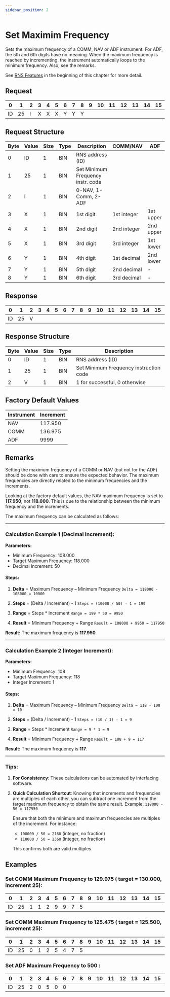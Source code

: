 ```yaml
---
sidebar_position: 2
---
```


# Set Maximim Frequency

Sets the maximum frequency of a COMM, NAV or ADF instrument. For ADF, the 5th and 6th digits
have no meaning. When the maximum frequency is reached by incrementing, the instrument
automatically loops to the minimum frequency. Also, see the remarks.

See [RNS Features](../start-here.md) in the beginning of this chapter for more detail.

## Request

| 0  | 1  | 2  | 3  | 4  | 5  | 6  | 7  | 8  | 9  | 10 | 11 | 12 | 13 | 14 | 15 | 16 | 17 | 18 | 19 | 20 | 21 | 22 | 23 | 24 | 25 | 26 | 27 | 28 | 29 | 30 | 31 |
|----|----|----|----|----|----|----|----|----|----|----|----|----|----|----|----|----|----|----|----|----|----|----|----|----|----|----|----|----|----|----|----|
| ID | 25 |  I  | X |  X  |  X  |  Y   | Y   |  Y  |    |    |    |    |    |    |    |    |    |    |    |    |    |    |    |    |    |    |    |    |    |    |  |

## Request Structure

| Byte | Value | Size | Type | Description                          | COMM/NAV        | ADF            |
|------|-------|------|------|--------------------------------------|-----------------|----------------|
| 0    | ID    | 1    | BIN  | RNS address (ID)                    |                 |                |
| 1    | 25    | 1    | BIN  | Set Minimum Frequency instr. code   |                 |                |
| 2    | I     | 1    | BIN  | 0-NAV, 1-Comm, 2-ADF                |                 |                |
| 3    | X     | 1    | BIN  | 1st digit                           | 1st integer     | 1st upper      |
| 4    | X     | 1    | BIN  | 2nd digit                           | 2nd integer     | 2nd upper      |
| 5    | X     | 1    | BIN  | 3rd digit                           | 3rd integer     | 1st lower      |
| 6    | Y     | 1    | BIN  | 4th digit                           | 1st decimal     | 2nd lower      |
| 7    | Y     | 1    | BIN  | 5th digit                           | 2nd decimal     | -              |
| 8    | Y     | 1    | BIN  | 6th digit                           | 3rd decimal     | -              |

## Response

| 0  | 1  | 2  | 3  | 4  | 5  | 6  | 7  | 8  | 9  | 10 | 11 | 12 | 13 | 14 | 15 | 16 | 17 | 18 | 19 | 20 | 21 | 22 | 23 | 24 | 25 | 26 | 27 | 28 | 29 | 30 | 31 |
|----|----|----|----|----|----|----|----|----|----|----|----|----|----|----|----|----|----|----|----|----|----|----|----|----|----|----|----|----|----|----|----|
| ID | 25 |  V  | |   |   |     |    |    |    |    |    |    |    |    |    |    |    |    |    |    |    |    |    |    |    |    |    |    |    |    |  |

## Response Structure

| Byte | Value | Size | Type | Description                               |
|------|-------|------|------|-------------------------------------------|
| 0    | ID    | 1    | BIN  | RNS address (ID)                         |
| 1    | 25    | 1    | BIN  | Set Minimum Frequency instruction code    |
| 2    | V     | 1    | BIN  | 1 for successful, 0 otherwise            |

## Factory Default Values

| Instrument | Increment  |
|------------|------------|
| NAV        | 117.950    |
| COMM       | 136.975    |
| ADF        | 9999       |

## Remarks

Setting the maximum frequency of a COMM or NAV (but not for the ADF) should be done with care to ensure the expected behavior. The maximum frequencies are directly related to the minimum frequencies and the increments.

Looking at the factory default values, the NAV maximum frequency is set to **117.950**, not **118.000**. This is due to the relationship between the minimum frequency and the increments.

The maximum frequency can be calculated as follows:

---

### Calculation Example 1 (Decimal Increment):
**Parameters:**
- Minimum Frequency: 108.000
- Target Maximum Frequency: 118.000
- Decimal Increment: 50

#### Steps:
1. **Delta** = Maximum Frequency – Minimum Frequency
   `Delta = 118000 - 108000 = 10000`

2. **Steps** = (Delta / Increment) - 1
   `Steps = (10000 / 50) - 1 = 199`

3. **Range** = Steps * Increment
   `Range = 199 * 50 = 9950`

4. **Result** = Minimum Frequency + Range
   `Result = 108000 + 9950 = 117950`

**Result:** The maximum frequency is **117.950**.

---

### Calculation Example 2 (Integer Increment):
**Parameters:**
- Minimum Frequency: 108
- Target Maximum Frequency: 118
- Integer Increment: 1

#### Steps:
1. **Delta** = Maximum Frequency – Minimum Frequency
   `Delta = 118 - 108 = 10`

2. **Steps** = (Delta / Increment) - 1
   `Steps = (10 / 1) - 1 = 9`

3. **Range** = Steps * Increment
   `Range = 9 * 1 = 9`

4. **Result** = Minimum Frequency + Range
   `Result = 108 + 9 = 117`

**Result:** The maximum frequency is **117**.

---

### Tips:
1. **For Consistency**:
   These calculations can be automated by interfacing software.

2. **Quick Calculation Shortcut**:
   Knowing that increments and frequencies are multiples of each other, you can subtract one increment from the target maximum frequency to obtain the same result.
   Example:
   `118000 - 50 = 117950`

   Ensure that both the minimum and maximum frequencies are multiples of the increment. For instance:
   - `108000 / 50 = 2160` (integer, no fraction)
   - `118000 / 50 = 2360` (integer, no fraction)

   This confirms both are valid multiples.


## Examples

### Set COMM Maximum Frequency to 129.975 ( target = 130.000, increment 25):

| 0  | 1  | 2  | 3  | 4  | 5  | 6  | 7  | 8  | 9  | 10 | 11 | 12 | 13 | 14 | 15 | 16 | 17 | 18 | 19 | 20 | 21 | 22 | 23 | 24 | 25 | 26 | 27 | 28 | 29 | 30 | 31 |
|----|----|----|----|----|----|----|----|----|----|----|----|----|----|----|----|----|----|----|----|----|----|----|----|----|----|----|----|----|----|----|----|
| ID | 25 |  1  | 1|  2 |  9 |   9  | 7   | 5   |    |    |    |    |    |    |    |    |    |    |    |    |    |    |    |    |    |    |    |    |    |    |  |

### Set COMM Maximum Frequency to 125.475 ( target = 125.500, increment 25):

| 0  | 1  | 2  | 3  | 4  | 5  | 6  | 7  | 8  | 9  | 10 | 11 | 12 | 13 | 14 | 15 | 16 | 17 | 18 | 19 | 20 | 21 | 22 | 23 | 24 | 25 | 26 | 27 | 28 | 29 | 30 | 31 |
|----|----|----|----|----|----|----|----|----|----|----|----|----|----|----|----|----|----|----|----|----|----|----|----|----|----|----|----|----|----|----|----|
| ID | 25 |  0 | 1 |  2  |  5  | 4    |  7  |  5 |    |    |    |    |    |    |    |    |    |    |    |    |    |    |    |    |    |    |    |    |    |    |  |

### Set ADF Maximum Frequency to 500 :

| 0  | 1  | 2  | 3  | 4  | 5  | 6  | 7  | 8  | 9  | 10 | 11 | 12 | 13 | 14 | 15 | 16 | 17 | 18 | 19 | 20 | 21 | 22 | 23 | 24 | 25 | 26 | 27 | 28 | 29 | 30 | 31 |
|----|----|----|----|----|----|----|----|----|----|----|----|----|----|----|----|----|----|----|----|----|----|----|----|----|----|----|----|----|----|----|----|
| ID | 25 |  2  | 0 |  5  |   0 |  0    |   |    |    |    |    |    |    |    |    |    |    |    |    |    |    |    |    |    |    |    |    |    |    |    |  |

